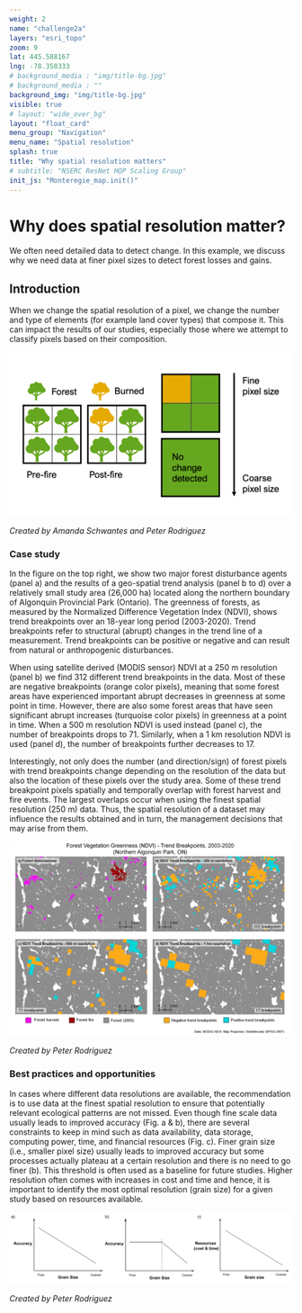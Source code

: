 ```yaml
---
weight: 2
name: "challenge2a"
layers: "esri_topo"
zoom: 9
lat: 445.588167
lng: -78.358333
# background_media : "img/title-bg.jpg" 
# background_media : "" 
background_img: "img/title-bg.jpg" 
visible: true
# layout: "wide_over_bg"
layout: "float_card"
menu_group: "Navigation"
menu_name: "Spatial resolution"
splash: true
title: "Why spatial resolution matters"
# subtitle: "NSERC ResNet HQP Scaling Group"
init_js: "Monteregie_map.init()"
---
```


# Why does spatial resolution matter? 

We often need detailed data to detect change. In this example, we discuss why we need data at finer pixel sizes to detect forest losses and gains.


## Introduction

When we change the spatial resolution of a pixel, we change the number and type of elements (for example land cover types) that compose it. This can impact the results of our studies, especially those where we attempt to classify pixels based on their composition.

![conceptual_figure](images/ConceptualFigureMixedPixel.png) 

*Created by Amanda Schwantes and Peter Rodriguez*

### Case study

In the figure on the top right, we show two major forest disturbance agents (panel a) and the results of a geo-spatial trend analysis (panel b to d) over a relatively small study area (26,000 ha) located along the northern boundary of Algonquin Provincial Park (Ontario). The greenness of forests, as measured by the Normalized Difference Vegetation Index (NDVI), shows trend breakpoints over an 18-year long period (2003-2020). Trend breakpoints refer to structural (abrupt) changes in the trend line of a measurement. Trend breakpoints can be positive or negative and can result from natural or anthropogenic disturbances.

When using satellite derived (MODIS sensor) NDVI at a 250 m resolution (panel b) we find 312 different trend breakpoints in the data. Most of these are negative breakpoints (orange color pixels), meaning that some forest areas have experienced important abrupt decreases in greenness at some point in time. However, there are also some forest areas that have seen significant abrupt increases (turquoise color pixels) in greenness at a point in time. When a 500 m resolution NDVI is used instead (panel c), the number of breakpoints drops to 71. Similarly, when a 1 km resolution NDVI is used (panel d), the number of breakpoints further decreases to 17.

Interestingly, not only does the number (and direction/sign) of forest pixels with trend breakpoints change depending on the resolution of the data but also the location of these pixels over the study area. Some of these trend breakpoint pixels spatially and temporally overlap with forest harvest and fire events. The largest overlaps occur when using the finest spatial resolution (250 m) data. Thus, the spatial resolution of a dataset may influence the results obtained and in turn, the management decisions that may arise from them.

![ndvi_breaks](images/ndvi_breakpts_direction_v4.png) 

*Created by Peter Rodriguez*

<!--- Use shapefiles in resnet_upscaling_story_map folder over esri earth imagery for challenge background --->

### Best practices and opportunities

In cases where different data resolutions are available, the recommendation is to use data at the finest spatial resolution to ensure that potentially relevant ecological patterns are not missed.
Even though fine scale data usually leads to improved accuracy (Fig. a & b), there are several constraints to keep in mind such as data availability, data storage, computing power, time, and financial resources (Fig. c). Finer grain size (i.e., smaller pixel size) usually leads to improved accuracy but some processes actually plateau at a certain resolution and there is no need to go finer (b). This threshold is often used as a baseline for future studies. Higher resolution often comes with increases in cost and time and hence, it is important to identify the most optimal resolution (grain size) for a given study based on resources available.

![grain_size](images/resnet_upscaling_grain_size2.png) 

*Created by Peter Rodriguez*
